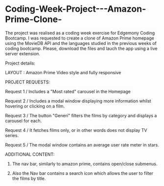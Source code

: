 # Coding-Week-Project---Amazon-Prime-Clone-

The project was realised as a coding week exercise for Edgemony Coding Bootcamp.
I was requested to create a clone of Amazon Prime homepage using the MovieDB API and the languages studied in the previous weeks of coding bootcamp.
Please, download the files and lauch the app using a live server extension.

Project details:

LAYOUT :  Amazon Prime Video style and fully responsive

PROJECT REQUESTS:

Request 1 / Includes a "Most rated" carousel in the Homepage

Request 2 / Includes a modal window displaying more information whilst hovering or clicking on a film.

Request 3 / The button "Generi" filters the films by category and displays a carousel for each.

Request 4 / It fetches films only, or in other words does not display TV series.

Request 5 / The modal window contains an average user rate meter in stars.


ADDITIONAL CONTENT:

1. The nav bar, similarly to amazon prime, contains open/close submenus.

2. Also the Nav bar contains a search icon which allows the user to filter the films by title.

